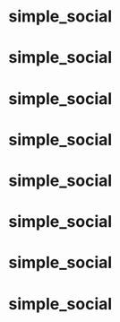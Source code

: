 # simple_social
# simple_social
# simple_social
# simple_social
# simple_social
# simple_social
# simple_social
# simple_social
